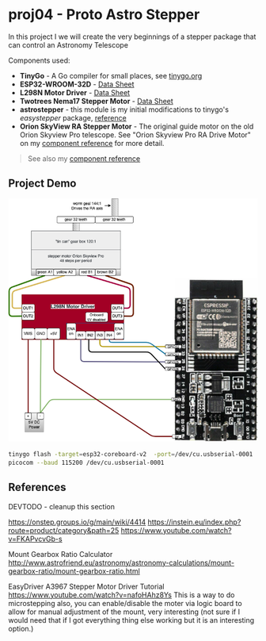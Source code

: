# proj04 - Proto Astro Stepper

In this project I we will create the very beginnings of a stepper package that can control an Astronomy Telescope

Components used:

* **TinyGo** - A Go compiler for small places, see [tinygo.org](https://tinygo.org/)
* **ESP32-WROOM-32D** - [Data Sheet](https://www.espressif.com/sites/default/files/documentation/esp32-wroom-32d_esp32-wroom-32u_datasheet_en.pdf)
* **L298N Motor Driver** - [Data Sheet](http%3A%2F%2Fwww.handsontec.com%2Fdataspecs%2FL298N%20Motor%20Driver.pdf)
* **Twotrees Nema17 Stepper Motor** - [Data Sheet](https://datasheetspdf.com/pdf/1328258/ETC/SM-17HS4023/1)
* **astrostepper** - this module is my initial modifications to tinygo's *easystepper*  package, [reference](https://pkg.go.dev/tinygo.org/x/drivers/easystepper)
* **Orion SkyView RA Stepper Motor** - The original guide motor on the old Orion Skyview Pro telescope. See "Orion Skyview Pro RA Drive Motor" on my [component reference](https://github.com/tonygilkerson/things#components) for more detail.

> See also my [component reference](https://github.com/tonygilkerson/things#components)

## Project Demo

![](setup.drawio.png)

```bash
tinygo flash -target=esp32-coreboard-v2  -port=/dev/cu.usbserial-0001
picocom --baud 115200 /dev/cu.usbserial-0001
```


## References

DEVTODO - cleanup this section

https://onstep.groups.io/g/main/wiki/4414
https://instein.eu/index.php?route=product/category&path=25
https://www.youtube.com/watch?v=FKAPvcvGb-s

Mount Gearbox Ratio Calculator
http://www.astrofriend.eu/astronomy/astronomy-calculations/mount-gearbox-ratio/mount-gearbox-ratio.html

EasyDriver A3967 Stepper Motor Driver Tutorial
https://www.youtube.com/watch?v=nafoHAhz8Ys
This is a way to do microstepping also, you can enable/disable the moter via logic board to allow for manual adjustment of the mount, very interesting (not sure if I would need that if I got everything thing else working but it is an interesting option.)





